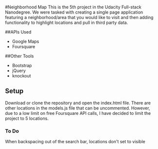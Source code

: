 #Neighborhood Map
This is the 5th project in the Udacity Full-stack Nanodegree. We were tasked with creating a single page application featuring a neighborhood/area that you would like to visit and then adding functionality to highlight locations and pull in third party data.

##APIs Used
* Google Maps
* Foursquare

##Other Tools
* Bootstrap
* jQuery
* knockout

## Setup
Download or clone the repository and open the index.html file. There are other locations in the models.js file that can be uncommented. However, due to a low limit on free Foursquare API calls, I have decided to limit the project to 5 locations.

### To Do
When backspacing out of the search bar, locations don't set to visible